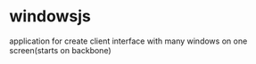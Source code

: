 windowsjs
=========

application for create client interface with many windows on one screen(starts on backbone)
